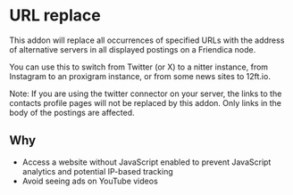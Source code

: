 # URL replace

This addon will replace all occurrences of specified URLs with the address of
alternative servers in all displayed postings on a Friendica node.

You can use this to switch from Twitter (or X) to a nitter instance, from
Instagram to an proxigram instance, or from some news sites to 12ft.io.

Note: If you are using the twitter connector on your server, the links to the
contacts profile pages will not be replaced by this addon. Only links in the
body of the postings are affected.

## Why

- Access a website without JavaScript enabled to prevent JavaScript analytics
  and potential IP-based tracking
- Avoid seeing ads on YouTube videos
